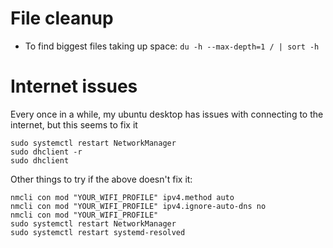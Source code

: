 # File cleanup
- To find biggest files taking up space: `du -h --max-depth=1 / | sort -h`

# Internet issues
Every once in a while, my ubuntu desktop has issues with connecting to the internet, but this seems to fix it
```
sudo systemctl restart NetworkManager
sudo dhclient -r
sudo dhclient
```
Other things to try if the above doesn't fix it:
```
nmcli con mod "YOUR_WIFI_PROFILE" ipv4.method auto
nmcli con mod "YOUR_WIFI_PROFILE" ipv4.ignore-auto-dns no
nmcli con mod "YOUR_WIFI_PROFILE"
sudo systemctl restart NetworkManager
sudo systemctl restart systemd-resolved
```